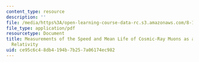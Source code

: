 ```yaml
---
content_type: resource
description: ''
file: /media/https%3A/open-learning-course-data-rc.s3.amazonaws.com/8-13-14-experimental-physics-i-ii-junior-lab-fall-2016-spring-2017/ce95c6c48db4194b7b257a06174ec982_MIT8_13-14F16_sample-presentation.pdf
file_type: application/pdf
resourcetype: Document
title: Measurements of the Speed and Mean Life of Cosmic-Ray Muons as a Test of Special
  Relativity
uid: ce95c6c4-8db4-194b-7b25-7a06174ec982
---
```

